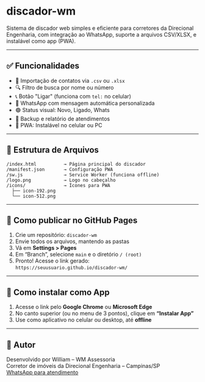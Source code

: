 # discador-wm #

Sistema de discador web simples e eficiente para corretores da Direcional Engenharia, com integração ao WhatsApp, suporte a arquivos CSV/XLSX, e instalável como app (PWA).

---

## ✅ Funcionalidades
- 📂 Importação de contatos via `.csv` ou `.xlsx`
- 🔍 Filtro de busca por nome ou número
- 📞 Botão "Ligar" (funciona com `tel:` no celular)
- 💬 WhatsApp com mensagem automática personalizada
- 🟢 Status visual: Novo, Ligado, Whats
- 💾 Backup e relatório de atendimentos
- 📲 PWA: Instalável no celular ou PC

---

## 📁 Estrutura de Arquivos

```
/index.html          → Página principal do discador
/manifest.json       → Configuração PWA
/sw.js               → Service Worker (funciona offline)
/logo.png            → Logo no cabeçalho
/icons/              → Ícones para PWA
  ├── icon-192.png
  └── icon-512.png
```

---

## 🚀 Como publicar no GitHub Pages

1. Crie um repositório: `discador-wm`
2. Envie todos os arquivos, mantendo as pastas
3. Vá em **Settings > Pages**
4. Em “Branch”, selecione `main` e o diretório `/ (root)`
5. Pronto! Acesse o link gerado:  
   `https://seuusuario.github.io/discador-wm/`

---

## 📲 Como instalar como App

1. Acesse o link pelo **Google Chrome** ou **Microsoft Edge**
2. No canto superior (ou no menu de 3 pontos), clique em **“Instalar App”**
3. Use como aplicativo no celular ou desktop, até **offline**

---

## 👤 Autor

Desenvolvido por William – WM Assessoria  
Corretor de imóveis da Direcional Engenharia – Campinas/SP  
[WhatsApp para atendimento](https://wa.me/5519993723560)
